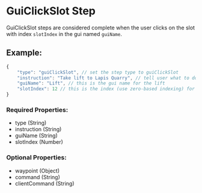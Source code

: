 # GuiClickSlot Step
GuiClickSlot steps are considered complete when the user clicks on the slot with index ``slotIndex`` in the gui named ``guiName``.

## Example:
```js
{
    "type": "guiClickSlot", // set the step type to guiClickSlot
    "instruction": "Take lift to Lapis Quarry", // tell user what to do
    "guiName": "Lift", // this is the gui name for the lift
    "slotIndex": 12 // this is the index (use zero-based indexing) for the lapis quarry warp
}
```
### Required Properties:
- type (String)
- instruction (String)
- guiName (String)
- slotIndex (Number)

### Optional Properties:
- waypoint (Object)
- command (String)
- clientCommand (String)
